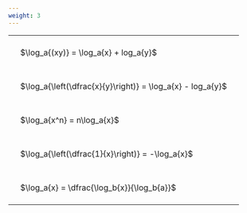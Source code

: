 ```yaml
---
weight: 3
---
```


<style type="text/css">
#T_fd487 th.col_heading {
  text-align: left;
  font-size: 1em;
}
#T_fd487 td {
  text-align: left;
  font-size: 1em;
  padding: 1.5em;
}
</style>
<table id="T_fd487">
  <thead>
  </thead>
  <tbody>
    <tr>
      <td id="T_fd487_row0_col0" class="data row0 col0" >$\log_a{(xy)} = \log_a{x} + log_a{y}$</td>
    </tr>
    <tr>
      <td id="T_fd487_row1_col0" class="data row1 col0" >$\log_a{\left(\dfrac{x}{y}\right)} = \log_a{x} - log_a{y}$</td>
    </tr>
    <tr>
      <td id="T_fd487_row2_col0" class="data row2 col0" >$\log_a{x^n} = n\log_a{x}$</td>
    </tr>
    <tr>
      <td id="T_fd487_row3_col0" class="data row3 col0" >$\log_a{\left(\dfrac{1}{x}\right)} = -\log_a{x}$</td>
    </tr>
    <tr>
      <td id="T_fd487_row4_col0" class="data row4 col0" >$\log_a{x} = \dfrac{\log_b{x}}{\log_b{a}}$</td>
    </tr>
  </tbody>
</table>
